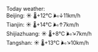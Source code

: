 Today weather:  
Beijing: ☀️   🌡️+12°C 🌬️↓11km/h  
Tianjin: ☀️   🌡️+14°C 🌬️↑7km/h  
Shijiazhuang: ☀️   🌡️+8°C 🌬️↘7km/h  
Tangshan: ☀️   🌡️+13°C 🌬️↘10km/h  
